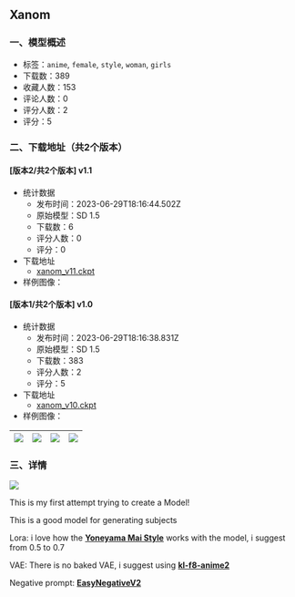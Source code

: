 ## Xanom
### 一、模型概述

- 标签：`anime`, `female`, `style`, `woman`, `girls`
- 下载数：389
- 收藏人数：153
- 评论人数：0
- 评分人数：2
- 评分：5

### 二、下载地址（共2个版本）

#### [版本2/共2个版本] v1.1

- 统计数据
  - 发布时间：2023-06-29T18:16:44.502Z
  - 原始模型：SD 1.5
  - 下载数：6
  - 评分人数：0
  - 评分：0
- 下载地址
  - [xanom_v11.ckpt](https://civitai.com/api/download/models/106797)
- 样例图像：
#### [版本1/共2个版本] v1.0

- 统计数据
  - 发布时间：2023-06-29T18:16:38.831Z
  - 原始模型：SD 1.5
  - 下载数：383
  - 评分人数：2
  - 评分：5
- 下载地址
  - [xanom_v10.ckpt](https://civitai.com/api/download/models/72348)
- 样例图像：

| <img src="https://image.civitai.com/xG1nkqKTMzGDvpLrqFT7WA/bb11d916-ddde-4b49-94af-81c5f9dc870a/width=450/838397.jpeg" /> | <img src="https://image.civitai.com/xG1nkqKTMzGDvpLrqFT7WA/8ac33441-113a-470c-a77c-55424f655e72/width=450/820027.jpeg" /> | <img src="https://image.civitai.com/xG1nkqKTMzGDvpLrqFT7WA/1c9394a1-67c5-47bd-bd12-ada342f19dd2/width=450/838398.jpeg" /> | <img src="https://image.civitai.com/xG1nkqKTMzGDvpLrqFT7WA/e040e879-c6d0-4036-b0a0-c15ea4be743d/width=450/821550.jpeg" /> |
| ---- | ---- | ---- | ---- |


### 三、详情
<img src="https://image.civitai.com/xG1nkqKTMzGDvpLrqFT7WA/d2d8d1c9-f1b6-4343-83d2-eec9ea45f15d/width=525/d2d8d1c9-f1b6-4343-83d2-eec9ea45f15d.jpeg" /><p>This is my first attempt trying to create a Model!</p><p>This is a good model for generating subjects</p><p></p><p>Lora: i love how the <a target="_blank" rel="ugc" href="https://civitai.com/models/11701/yoneyama-mai-style"><strong>Yoneyama Mai Style</strong></a> works with the model, i suggest from 0.5 to 0.7</p><p>VAE: There is no baked VAE, i suggest using <a target="_blank" rel="ugc" href="https://civitai.com/models/23906?modelVersionId=27135"><strong>kl-f8-anime2</strong></a></p><p>Negative prompt: <a target="_blank" rel="ugc" href="https://huggingface.co/gsdf/Counterfeit-V3.0/blob/main/embedding/EasyNegativeV2.safetensors"><strong>EasyNegativeV2</strong></a></p>